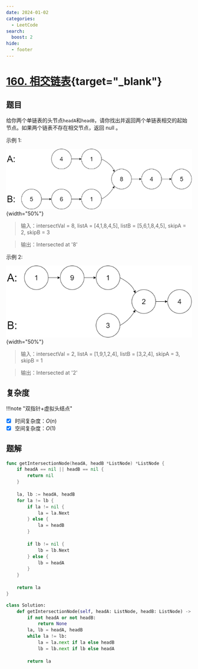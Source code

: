 ```yaml
---
date: 2024-01-02
categories:
  - LeetCode
search:
  boost: 2
hide:
  - footer
---
```


# [160. 相交链表](https://leetcode.cn/problems/intersection-of-two-linked-lists){target="_blank"}

## 题目

给你两个单链表的头节点`headA`和`headB`，请你找出并返回两个单链表相交的起始节点。如果两个链表不存在相交节点，返回 null 。

示例 1:

![](../assets/img/leetcode/160_example_1.png){width="50%"}

> 输入：intersectVal = 8, listA = [4,1,8,4,5], listB = [5,6,1,8,4,5], skipA = 2, skipB = 3

> 输出：Intersected at '8'

示例 2:

![](../assets/img/leetcode/160_example_2.png){width="50%"}

> 输入：intersectVal = 2, listA = [1,9,1,2,4], listB = [3,2,4], skipA = 3, skipB = 1

> 输出：Intersected at '2'

## 复杂度

!!!note "双指针+虚拟头结点"

- [x] 时间复杂度：$O(n)$
- [x] 空间复杂度：$O(1)$

## 题解

```go title="Go"
func getIntersectionNode(headA, headB *ListNode) *ListNode {
    if headA == nil || headB == nil {
        return nil
    }

    la, lb := headA, headB
    for la != lb {
        if la != nil {
            la = la.Next
        } else {
            la = headB
        }

        if lb != nil {
            lb = lb.Next
        } else {
            lb = headA
        }
    }

    return la
}
```

```python title="Python"
class Solution:
    def getIntersectionNode(self, headA: ListNode, headB: ListNode) -> Optional[ListNode]:
        if not headA or not headB:
            return None
        la, lb = headA, headB
        while la != lb:
            la = la.next if la else headB
            lb = lb.next if lb else headA

        return la
```
